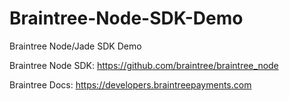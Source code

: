 # Braintree-Node-SDK-Demo
Braintree Node/Jade SDK Demo

Braintree Node SDK: https://github.com/braintree/braintree_node

Braintree Docs: https://developers.braintreepayments.com
